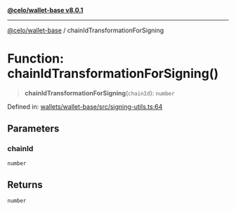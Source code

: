 [**@celo/wallet-base v8.0.1**](../README.md)

***

[@celo/wallet-base](../README.md) / chainIdTransformationForSigning

# Function: chainIdTransformationForSigning()

> **chainIdTransformationForSigning**(`chainId`): `number`

Defined in: [wallets/wallet-base/src/signing-utils.ts:64](https://github.com/celo-org/developer-tooling/blob/master/packages/sdk/wallets/wallet-base/src/signing-utils.ts#L64)

## Parameters

### chainId

`number`

## Returns

`number`
